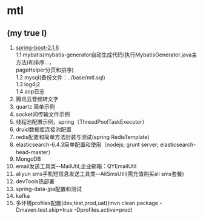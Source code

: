 # mtl

## (my true l)

1. [spring-boot-2.1.6](https://spring.io/projects/spring-boot)  
  1.1 mybatis(mybatis-generator自动生成代码(执行MybatisGenerator.java主方法)和排序...，  
  pageHelper分页和排序)  
  1.2 mysql(备份文件：../base/mtl.sql)  
  1.3 log4j2  
  1.4 aop日志
2. 腾讯云音频转文字
3. quartz 简单示例
4. socket间传输文件示例
5. 线程池配置示例，spring（ThreadPoolTaskExecutor）
6. druid数据库连接池配置
7. redis配置和简单方法封装与测试(spring RedisTemplate)
8. elasticsearch-6.4.3简单配置和使用（nodejs; grunt server; elasticsearch-head-master）
9. MongoDB
10. email发送工具类--MailUtil,企业邮箱：QYEmailUtil
11. aliyun sms手机短信息发送工具类--AliSmsUtil(需充值购买ali sms套餐)
12. devTools热部署
13. spring-data-jpa配置和测试
14. kafka
15. 多环境profiles配置(dev,test,prod,uat)(mvn clean package -Dmaven.test.skip=true -Dprofiles.active=prod)